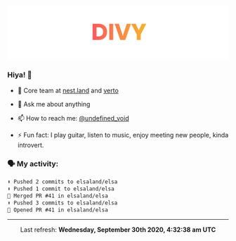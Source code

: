 
![](https://github.com/divy-work/divy-work/raw/master/assets/divy.png)

### Hiya! 👋

- 🔭 Core team at [nest.land](https://github.com/nestdotland/nest.land) and [verto](https://github.com/useverto/verto)

- 💬 Ask me about anything

- 📫 How to reach me: [@undefined_void](https://instagram.com/divy.exe)

- ⚡ Fun fact: I play guitar, listen to music, enjoy meeting new people, kinda introvert.

### 🗣 My activity:

```
⬆️ Pushed 2 commits to elsaland/elsa
⬆️ Pushed 1 commit to elsaland/elsa
🎉 Merged PR #41 in elsaland/elsa
⬆️ Pushed 3 commits to elsaland/elsa
💪 Opened PR #41 in elsaland/elsa
```

------------
<p align="center">Last refresh: <b>Wednesday, September 30th 2020, 4:32:38 am UTC</b></p>
